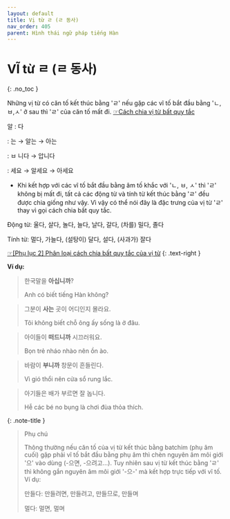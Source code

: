 ```yaml
---
layout: default
title: Vị từ ㄹ (ㄹ 동사)
nav_order: 405
parent: Hình thái ngữ pháp tiếng Hàn
---
```


# VĨ từ ㄹ (ㄹ 동사)
{: .no_toc }

Những vị từ có căn tố kết thúc bằng 'ㄹ' nếu gặp các vĩ tố bắt đầu bằng 'ㄴ,ㅂ,ㅅ' ở sau thì 'ㄹ' của căn tố mất đi. [☞Cách chia vị từ bất quy tắc](/ngu-phap-tieng-han/docs/khai-quat-ngu-phap-tieng-han/cach-chia-bat-quy-tac-cua-vi-tu)

알
: 다

: 는 → 알는 → 아는

: ㅂ 니다 → 압니다

: 세요 → 알세요 → 아세요

- Khi kết hợp với các vĩ tố bắt đầu bằng âm tố khắc với 'ㄴ, ㅂ, ㅅ' thì 'ㄹ' không bị mất đi, tất cả các động từ và tính từ kết thúc bằng 'ㄹ' đều được chia giống như vậy. Vì vậy có thể nói đây là đặc trưng của vị từ 'ㄹ' thay vì gọi cách chia bất quy tắc.

Động từ: 울다, 살다, 놀다, 늘다, 날다, 갈다, (차를) 밀다, 졸다

Tính từ: 멀다, 가늘다, (설탕이) 달다, 설다, (사과가) 잘다

[☞\[Phụ lục 2\] Phân loại cách chia bất quy tắc của vị từ](/ngu-phap-tieng-han/docs/phu-luc/phu-luc-2-phan-loai-cach-chia-bat-quy-tac-cua-vi-tu/)
{: .text-right }

**Ví dụ:**

> 한국말을 **아십니까**?
>
> Anh có biết tiếng Hàn không?

> 그분이 **사는** 곳이 어디인지 몰라요.
>
> Tôi không biết chỗ ông ấy sống là ở đâu.

> 아이들이 **떠드니까** 시끄러워요.
>
> Bọn trẻ nháo nhào nên ồn ào.

> 바람이 **부니까** 창문이 흔들린다.
>
> Vì gió thổi nên cửa sổ rung lắc.

> 아기들은 배가 부르면 잘 놉니다.
>
> Hễ các bé no bụng là chơi đùa thỏa thích.

{: .note-title }
> Phụ chú
>
> Thông thường nếu căn tố của vị từ kết thúc bằng batchim (phụ âm cuối) gặp phải vĩ tố bắt đầu bằng phụ âm thì chèn nguyên âm môi giới '으' vào dùng (-으면, -으려고...). Tuy nhiên sau vị từ kết thúc bằng 'ㄹ' thì không gắn nguyên âm môi giới '-으-' mà kết hợp trực tiếp với vĩ tố. Ví dụ:
>
> 만들다: 만들려면, 만들려고, 만들므로, 만들며
>
> 멀다: 멀면, 멀며
